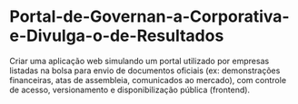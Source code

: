 # Portal-de-Governan-a-Corporativa-e-Divulga-o-de-Resultados
Criar uma aplicação web simulando um portal utilizado por empresas listadas na bolsa para envio de documentos oficiais (ex: demonstrações financeiras, atas de assembleia, comunicados ao mercado), com controle de acesso, versionamento e disponibilização pública (frontend).
